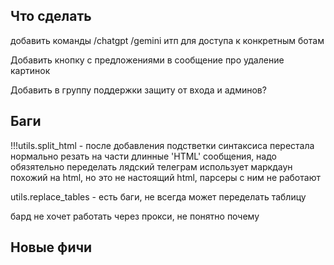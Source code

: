 ## Что сделать

добавить команды /chatgpt /gemini итп для доступа к конкретным ботам

Добавить кнопку с предложениями в сообщение про удаление картинок

Добавить в группу поддержки защиту от входа и админов?



## Баги
!!!utils.split_html - после добавления подстветки синтаксиса перестала нормально резать на части длинные 'HTML' сообщения, надо обязятельно переделать
   лядский телеграм использует маркдаун похожий на html, но это не настоящий html, парсеры с ним не работают

utils.replace_tables - есть баги, не всегда может переделать таблицу

бард не хочет работать через прокси, не понятно почему

## Новые фичи


